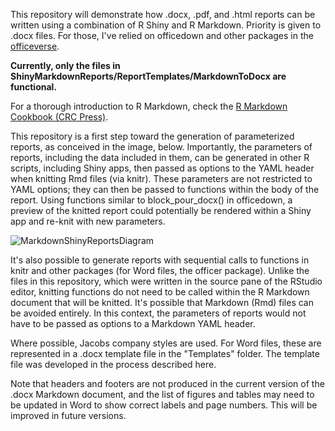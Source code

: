 This repository will demonstrate how .docx, .pdf, and .html reports can be written using a combination of R Shiny and R Markdown. Priority is given to .docx files. For those, I've relied on officedown and other packages in the [officeverse](https://ardata-fr.github.io/officeverse/).

**Currently, only the files in ShinyMarkdownReports/ReportTemplates/MarkdownToDocx are functional.** 

For a thorough introduction to R Markdown, check the [R Markdown Cookbook (CRC Press)](https://bookdown.org/yihui/rmarkdown-cookbook/).

This repository is a first step toward the generation of parameterized reports, as conceived in the image, below. Importantly, the parameters of reports, including the data included in them, can be generated in other R scripts, including Shiny apps, then passed as options to the YAML header when knitting Rmd files (via knitr). These parameters are not restricted to YAML options; they can then be passed to functions within the body of the report. Using functions similar to block_pour_docx() in officedown, a preview of the knitted report could potentially be rendered within a Shiny app and re-knit with new parameters.

![MarkdownShinyReportsDiagram](https://github.com/ricke117/MarkdownReports/assets/143446674/72fd7cdf-e8dd-4fd8-aa71-0f3b7e85f68c)

It's also possible to generate reports with sequential calls to functions in knitr and other packages (for Word files, the officer package). Unlike the files in this repository, which were written in the source pane of the RStudio editor, knitting functions do not need to be called within the R Markdown document that will be knitted. It's possible that Markdown (Rmd) files can be avoided entirely. In this context, the parameters of reports would not have to be passed as options to a Markdown YAML header.

Where possible, Jacobs company styles are used. For Word files, these are represented in a .docx template file in the "Templates" folder. The template file was developed in the process described here.

Note that headers and footers are not produced in the current version of the .docx Markdown document, and the list of figures and tables may need to be updated in Word to show correct labels and page numbers. This will be improved in future versions.
